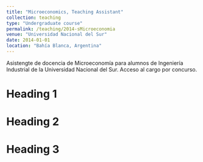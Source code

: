 ```yaml
---
title: "Microeconomics, Teaching Assistant"
collection: teaching
type: "Undergraduate course"
permalink: /teaching/2014-sMicroeconomia
venue: "Universidad Nacional del Sur"
date: 2014-01-01
location: "Bahía Blanca, Argentina"
---
```


Asistengte de docencia de Microeconomía para alumnos de Ingeniería Industrial de la Universidad Nacional del Sur. Acceso al cargo por concurso.

Heading 1
======

Heading 2
======

Heading 3
======